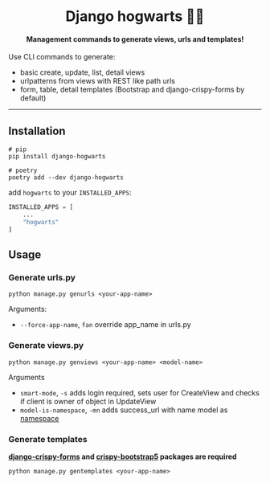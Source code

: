 <h1 align="center">Django hogwarts 🧙‍♂️</h1>
<h4 align="center">Management commands to generate views, urls and templates!</h4>

Use CLI commands to generate:
- basic create, update, list, detail views
- urlpatterns from views with REST like path urls
- form, table, detail templates (Bootstrap and django-crispy-forms by default)

---

## Installation
```shell
# pip
pip install django-hogwarts

# poetry
poetry add --dev django-hogwarts
```

add `hogwarts` to your `INSTALLED_APPS`:
``` python
INSTALLED_APPS = [
    ...
    "hogwarts"
]
```

## Usage

### Generate urls.py

```
python manage.py genurls <your-app-name>
```

Arguments:
- `--force-app-name`, `fan` override app_name in urls.py 

### Generate views.py
```
python manage.py genviews <your-app-name> <model-name>
```
Arguments
- `smart-mode`, `-s` adds login required, sets user for CreateView and checks if client is owner of object in UpdateView
- `model-is-namespace`, `-mn` adds success_url with name model as [namespace](https://docs.djangoproject.com/en/4.2/topics/http/urls/#url-namespaces)

### Generate templates

**[django-crispy-forms](https://github.com/django-crispy-forms/django-crispy-forms) and
[crispy-bootstrap5](https://github.com/django-crispy-forms/crispy-bootstrap5) packages are required**

``` 
python manage.py gentemplates <your-app-name>
```
